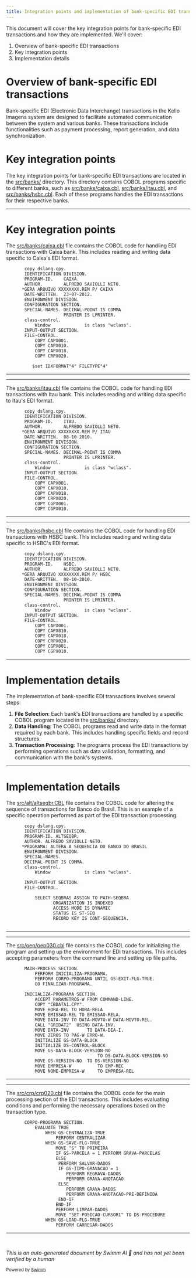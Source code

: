 ```yaml
---
title: Integration points and implementation of bank-specific EDI transactions
---
```

This document will cover the key integration points for bank-specific EDI transactions and how they are implemented. We'll cover:

1. Overview of bank-specific EDI transactions
2. Key integration points
3. Implementation details

# Overview of bank-specific EDI transactions

Bank-specific EDI (Electronic Data Interchange) transactions in the Kello Imagens system are designed to facilitate automated communication between the system and various banks. These transactions include functionalities such as payment processing, report generation, and data synchronization.

# Key integration points

The key integration points for bank-specific EDI transactions are located in the <SwmPath>[src/banks/](src/banks/)</SwmPath> directory. This directory contains COBOL programs specific to different banks, such as <SwmPath>[src/banks/caixa.cbl](src/banks/caixa.cbl)</SwmPath>, <SwmPath>[src/banks/itau.cbl](src/banks/itau.cbl)</SwmPath>, and <SwmPath>[src/banks/hsbc.cbl](src/banks/hsbc.cbl)</SwmPath>. Each of these programs handles the EDI transactions for their respective banks.

<SwmSnippet path="/src/banks/caixa.cbl" line="1">

---

# Key integration points

The <SwmPath>[src/banks/caixa.cbl](src/banks/caixa.cbl)</SwmPath> file contains the COBOL code for handling EDI transactions with Caixa bank. This includes reading and writing data specific to Caixa's EDI format.

```cobol
       copy dslang.cpy.
       IDENTIFICATION DIVISION.
       PROGRAM-ID.    CAIXA.
       AUTHOR.        ALFREDO SAVIOLLI NETO.
      *GERA ARQUIVO XXXXXXXX.REM P/ CAIXA
       DATE-WRITTEN.  23-07-2012.
       ENVIRONMENT DIVISION.
       CONFIGURATION SECTION.
       SPECIAL-NAMES. DECIMAL-POINT IS COMMA
                      PRINTER IS LPRINTER.
       class-control.
           Window             is class "wclass".
       INPUT-OUTPUT SECTION.
       FILE-CONTROL.
           COPY CAPX001.
           COPY CAPX010.
           COPY CAPX018.
           COPY CRPX020.

          $set IDXFORMAT"4" FILETYPE"4"
```

---

</SwmSnippet>

<SwmSnippet path="/src/banks/itau.cbl" line="1">

---

The <SwmPath>[src/banks/itau.cbl](src/banks/itau.cbl)</SwmPath> file contains the COBOL code for handling EDI transactions with Itau bank. This includes reading and writing data specific to Itau's EDI format.

```cobol
       copy dslang.cpy.
       IDENTIFICATION DIVISION.
       PROGRAM-ID.    ITAU.
       AUTHOR.        ALFREDO SAVIOLLI NETO.
      *GERA ARQUIVO XXXXXXXX.REM P/ ITAU
       DATE-WRITTEN.  08-10-2010.
       ENVIRONMENT DIVISION.
       CONFIGURATION SECTION.
       SPECIAL-NAMES. DECIMAL-POINT IS COMMA
                      PRINTER IS LPRINTER.
       class-control.
           Window             is class "wclass".
       INPUT-OUTPUT SECTION.
       FILE-CONTROL.
           COPY CAPX001.
           COPY CAPX010.
           COPY CAPX018.
           COPY CRPX020.
           COPY CGPX001.
           COPY CGPX010.
```

---

</SwmSnippet>

<SwmSnippet path="/src/banks/hsbc.cbl" line="1">

---

The <SwmPath>[src/banks/hsbc.cbl](src/banks/hsbc.cbl)</SwmPath> file contains the COBOL code for handling EDI transactions with HSBC bank. This includes reading and writing data specific to HSBC's EDI format.

```cobol
       copy dslang.cpy.
       IDENTIFICATION DIVISION.
       PROGRAM-ID.    HSBC.
       AUTHOR.        ALFREDO SAVIOLLI NETO.
      *GERA ARQUIVO XXXXXXXX.REM P/ HSBC
       DATE-WRITTEN.  08-10-2010.
       ENVIRONMENT DIVISION.
       CONFIGURATION SECTION.
       SPECIAL-NAMES. DECIMAL-POINT IS COMMA
                      PRINTER IS LPRINTER.
       class-control.
           Window             is class "wclass".
       INPUT-OUTPUT SECTION.
       FILE-CONTROL.
           COPY CAPX001.
           COPY CAPX010.
           COPY CAPX018.
           COPY CRPX020.
           COPY CGPX001.
           COPY CGPX010.
```

---

</SwmSnippet>

# Implementation details

The implementation of bank-specific EDI transactions involves several steps:

1. **File Selection**: Each bank's EDI transactions are handled by a specific COBOL program located in the <SwmPath>[src/banks/](src/banks/)</SwmPath> directory.
2. **Data Handling**: The COBOL programs read and write data in the format required by each bank. This includes handling specific fields and record structures.
3. **Transaction Processing**: The programs process the EDI transactions by performing operations such as data validation, formatting, and communication with the bank's systems.

<SwmSnippet path="/src/alt/altseqbr.CBL" line="1">

---

# Implementation details

The <SwmPath>[src/alt/altseqbr.CBL](src/alt/altseqbr.CBL)</SwmPath> file contains the COBOL code for altering the sequence of transactions for Banco do Brasil. This is an example of a specific operation performed as part of the EDI transaction processing.

```cobol
       copy dslang.cpy.
       IDENTIFICATION DIVISION.
       PROGRAM-ID. ALTSEQBR.
       AUTHOR. ALFREDO SAVIOLLI NETO.
      *PROGRAMA: ALTERA A SEQUENCIA DO BANCO DO BRASIL
       ENVIRONMENT DIVISION.
       SPECIAL-NAMES.
       DECIMAL-POINT IS COMMA.
       class-control.
           Window             is class "wclass".

       INPUT-OUTPUT SECTION.
       FILE-CONTROL.

           SELECT SEQBRAS ASSIGN TO PATH-SEQBRA
                  ORGANIZATION IS INDEXED
                  ACCESS MODE IS DYNAMIC
                  STATUS IS ST-SEQ
                  RECORD KEY IS CONT-SEQUENCIA.


```

---

</SwmSnippet>

<SwmSnippet path="/src/oep/oep030.cbl" line="261">

---

The <SwmPath>[src/oep/oep030.cbl](src/oep/oep030.cbl)</SwmPath> file contains the COBOL code for initializing the program and setting up the environment for EDI transactions. This includes accepting parameters from the command line and setting up file paths.

```cobol
       MAIN-PROCESS SECTION.
           PERFORM INICIALIZA-PROGRAMA.
           PERFORM CORPO-PROGRAMA UNTIL GS-EXIT-FLG-TRUE.
           GO FINALIZAR-PROGRAMA.

       INICIALIZA-PROGRAMA SECTION.
           ACCEPT PARAMETROS-W FROM COMMAND-LINE.
           COPY "CBDATA1.CPY".
           MOVE HORA-REL TO HORA-RELA
           MOVE EMISSAO-REL TO EMISSAO-RELA.
           MOVE DATA-INV TO DATA-MOVTO-W DATA-MOVTO-REL.
           CALL "GRIDAT2"  USING DATA-INV.
           MOVE DATA-INV       TO DATA-DIA-I.
           MOVE ZEROS TO PAG-W ERRO-W.
           INITIALIZE GS-DATA-BLOCK
           INITIALIZE DS-CONTROL-BLOCK
           MOVE GS-DATA-BLOCK-VERSION-NO
                                   TO DS-DATA-BLOCK-VERSION-NO
           MOVE GS-VERSION-NO  TO DS-VERSION-NO
           MOVE EMPRESA-W          TO EMP-REC
           MOVE NOME-EMPRESA-W     TO EMPRESA-REL
```

---

</SwmSnippet>

<SwmSnippet path="/src/crp/crp020.cbl" line="401">

---

The <SwmPath>[src/crp/crp020.cbl](src/crp/crp020.cbl)</SwmPath> file contains the COBOL code for the main processing section of the EDI transactions. This includes evaluating conditions and performing the necessary operations based on the transaction type.

```cobol
       CORPO-PROGRAMA SECTION.
           EVALUATE TRUE
               WHEN GS-CENTRALIZA-TRUE
                   PERFORM CENTRALIZAR
               WHEN GS-SAVE-FLG-TRUE
                   MOVE "S" TO PRIMEIRA
                   IF GS-PARCELA = 1 PERFORM GRAVA-PARCELAS
                   ELSE
                    PERFORM SALVAR-DADOS
                    IF GS-TIPO-GRAVACAO = 1
                       PERFORM REGRAVA-DADOS
                       PERFORM GRAVA-ANOTACAO
                    ELSE
                       PERFORM GRAVA-DADOS
                       PERFORM GRAVA-ANOTACAO-PRE-DEFINIDA
                    END-IF
                   END-IF
                   PERFORM LIMPAR-DADOS
                   MOVE "SET-POSICAO-CURSOR1" TO DS-PROCEDURE
               WHEN GS-LOAD-FLG-TRUE
                   PERFORM CARREGAR-DADOS
```

---

</SwmSnippet>

&nbsp;

*This is an auto-generated document by Swimm AI 🌊 and has not yet been verified by a human*

<SwmMeta version="3.0.0" repo-id="Z2l0aHViJTNBJTNBa2VsbG8lM0ElM0Fzd2ltbWlv" repo-name="kello"><sup>Powered by [Swimm](/)</sup></SwmMeta>

